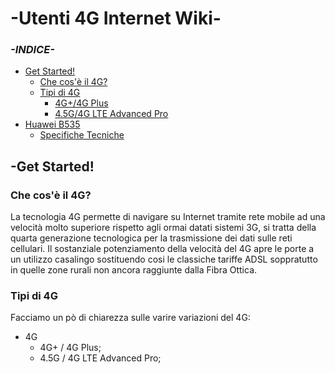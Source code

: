 # -Utenti 4G Internet Wiki-
### ***-INDICE-***
- [Get Started!](https://github.com/Genio2003/Utenti-4G-Internet-Wiki/blob/master/README.md#-get-started)
  - [Che cos'è il 4G?](https://github.com/Genio2003/Utenti-4G-Internet-Wiki/blob/master/README.md#che-cos%C3%A8-il-4g)
  - [Tipi di 4G](https://github.com/Genio2003/Utenti-4G-Internet-Wiki/blob/master/README.md#tipi-di-4g)
    - [4G+/4G Plus]()
    - [4.5G/4G LTE Advanced Pro]()
- [Huawei B535]()
  - [Specifiche Tecniche]()



## -Get Started!

### Che cos'è il 4G?
La tecnologia 4G permette di navigare su Internet tramite rete mobile ad una velocità molto superiore rispetto agli ormai datati sistemi 3G, si tratta della quarta generazione tecnologica per la trasmissione dei dati sulle reti cellulari.
Il sostanziale potenziamento della velocità del 4G apre le porte a un utilizzo casalingo sostituendo cosi le classiche tariffe ADSL soppratutto in quelle zone rurali non ancora raggiunte dalla Fibra Ottica.
### Tipi di 4G
Facciamo un pò di chiarezza sulle varire variazioni del 4G:
- 4G
  - 4G+ / 4G Plus;
  - 4.5G / 4G LTE Advanced Pro;

#### 
